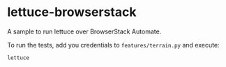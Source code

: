 # lettuce-browserstack

A sample to run lettuce over BrowserStack Automate.

To run the tests, add you credentials to `features/terrain.py` and execute:

```
lettuce
```
